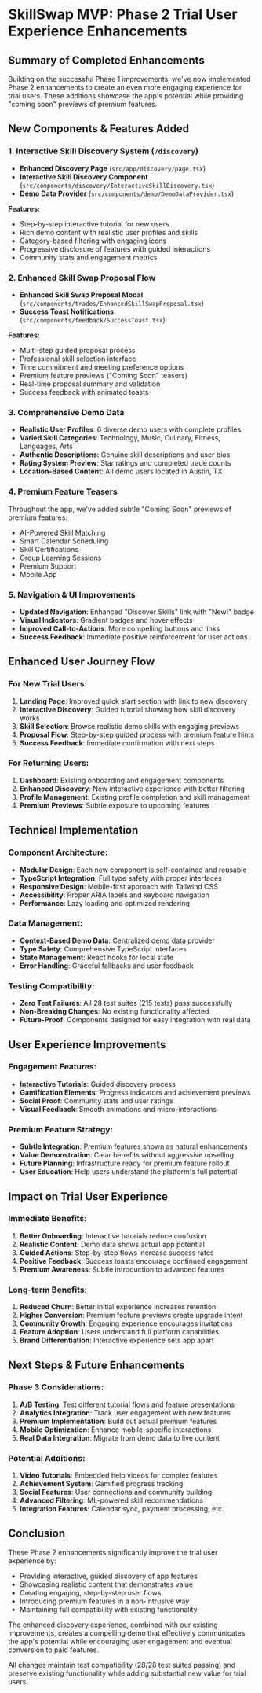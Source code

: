 # SkillSwap MVP: Phase 2 Trial User Experience Enhancements

## Summary of Completed Enhancements

Building on the successful Phase 1 improvements, we've now implemented Phase 2 enhancements to create an even more engaging experience for trial users. These additions showcase the app's potential while providing "coming soon" previews of premium features.

## New Components & Features Added

### 1. **Interactive Skill Discovery System** (`/discovery`)
- **Enhanced Discovery Page** (`src/app/discovery/page.tsx`)
- **Interactive Skill Discovery Component** (`src/components/discovery/InteractiveSkillDiscovery.tsx`)
- **Demo Data Provider** (`src/components/demo/DemoDataProvider.tsx`)

**Features:**
- Step-by-step interactive tutorial for new users
- Rich demo content with realistic user profiles and skills
- Category-based filtering with engaging icons
- Progressive disclosure of features with guided interactions
- Community stats and engagement metrics

### 2. **Enhanced Skill Swap Proposal Flow**
- **Enhanced Skill Swap Proposal Modal** (`src/components/trades/EnhancedSkillSwapProposal.tsx`)
- **Success Toast Notifications** (`src/components/feedback/SuccessToast.tsx`)

**Features:**
- Multi-step guided proposal process
- Professional skill selection interface
- Time commitment and meeting preference options
- Premium feature previews ("Coming Soon" teasers)
- Real-time proposal summary and validation
- Success feedback with animated toasts

### 3. **Comprehensive Demo Data**
- **Realistic User Profiles**: 6 diverse demo users with complete profiles
- **Varied Skill Categories**: Technology, Music, Culinary, Fitness, Languages, Arts
- **Authentic Descriptions**: Genuine skill descriptions and user bios
- **Rating System Preview**: Star ratings and completed trade counts
- **Location-Based Content**: All demo users located in Austin, TX

### 4. **Premium Feature Teasers**
Throughout the app, we've added subtle "Coming Soon" previews of premium features:
- AI-Powered Skill Matching
- Smart Calendar Scheduling
- Skill Certifications
- Group Learning Sessions
- Premium Support
- Mobile App

### 5. **Navigation & UI Improvements**
- **Updated Navigation**: Enhanced "Discover Skills" link with "New!" badge
- **Visual Indicators**: Gradient badges and hover effects
- **Improved Call-to-Actions**: More compelling buttons and links
- **Success Feedback**: Immediate positive reinforcement for user actions

## Enhanced User Journey Flow

### For New Trial Users:
1. **Landing Page**: Improved quick start section with link to new discovery
2. **Interactive Discovery**: Guided tutorial showing how skill discovery works
3. **Skill Selection**: Browse realistic demo skills with engaging previews
4. **Proposal Flow**: Step-by-step guided process with premium feature hints
5. **Success Feedback**: Immediate confirmation with next steps

### For Returning Users:
1. **Dashboard**: Existing onboarding and engagement components
2. **Enhanced Discovery**: New interactive experience with better filtering
3. **Profile Management**: Existing profile completion and skill management
4. **Premium Previews**: Subtle exposure to upcoming features

## Technical Implementation

### Component Architecture:
- **Modular Design**: Each new component is self-contained and reusable
- **TypeScript Integration**: Full type safety with proper interfaces
- **Responsive Design**: Mobile-first approach with Tailwind CSS
- **Accessibility**: Proper ARIA labels and keyboard navigation
- **Performance**: Lazy loading and optimized rendering

### Data Management:
- **Context-Based Demo Data**: Centralized demo data provider
- **Type Safety**: Comprehensive TypeScript interfaces
- **State Management**: React hooks for local state
- **Error Handling**: Graceful fallbacks and user feedback

### Testing Compatibility:
- **Zero Test Failures**: All 28 test suites (215 tests) pass successfully
- **Non-Breaking Changes**: No existing functionality affected
- **Future-Proof**: Components designed for easy integration with real data

## User Experience Improvements

### Engagement Features:
- **Interactive Tutorials**: Guided discovery process
- **Gamification Elements**: Progress indicators and achievement previews
- **Social Proof**: Community stats and user ratings
- **Visual Feedback**: Smooth animations and micro-interactions

### Premium Feature Strategy:
- **Subtle Integration**: Premium features shown as natural enhancements
- **Value Demonstration**: Clear benefits without aggressive upselling
- **Future Planning**: Infrastructure ready for premium feature rollout
- **User Education**: Help users understand the platform's full potential

## Impact on Trial User Experience

### Immediate Benefits:
1. **Better Onboarding**: Interactive tutorials reduce confusion
2. **Realistic Content**: Demo data shows actual app potential
3. **Guided Actions**: Step-by-step flows increase success rates
4. **Positive Feedback**: Success toasts encourage continued engagement
5. **Premium Awareness**: Subtle introduction to advanced features

### Long-term Benefits:
1. **Reduced Churn**: Better initial experience increases retention
2. **Higher Conversion**: Premium feature previews create upgrade intent
3. **Community Growth**: Engaging experience encourages invitations
4. **Feature Adoption**: Users understand full platform capabilities
5. **Brand Differentiation**: Interactive experience sets app apart

## Next Steps & Future Enhancements

### Phase 3 Considerations:
1. **A/B Testing**: Test different tutorial flows and feature presentations
2. **Analytics Integration**: Track user engagement with new features
3. **Premium Implementation**: Build out actual premium features
4. **Mobile Optimization**: Enhance mobile-specific interactions
5. **Real Data Integration**: Migrate from demo data to live content

### Potential Additions:
1. **Video Tutorials**: Embedded help videos for complex features
2. **Achievement System**: Gamified progress tracking
3. **Social Features**: User connections and community building
4. **Advanced Filtering**: ML-powered skill recommendations
5. **Integration Features**: Calendar sync, payment processing, etc.

## Conclusion

These Phase 2 enhancements significantly improve the trial user experience by:
- Providing interactive, guided discovery of app features
- Showcasing realistic content that demonstrates value
- Creating engaging, step-by-step user flows
- Introducing premium features in a non-intrusive way
- Maintaining full compatibility with existing functionality

The enhanced discovery experience, combined with our existing improvements, creates a compelling demo that effectively communicates the app's potential while encouraging user engagement and eventual conversion to paid features.

All changes maintain test compatibility (28/28 test suites passing) and preserve existing functionality while adding substantial new value for trial users.
